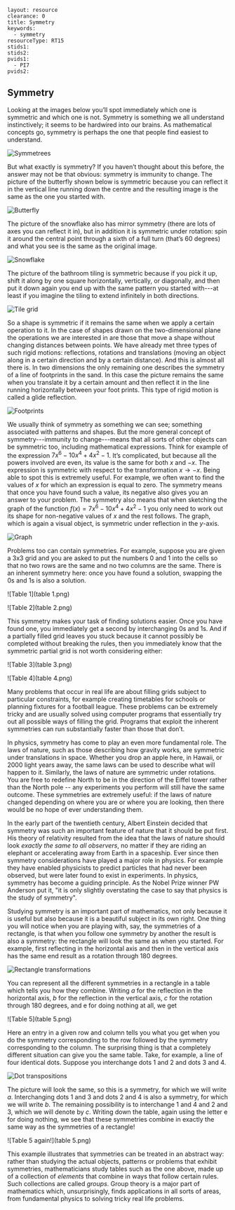 ````
layout: resource
clearance: 0
title: Symmetry
keywords:
  - symmetry
resourceType: RT15
stids1:
stids2:
pvids1:
  - PI7
pvids2:

````

## Symmetry

Looking at the images below you’ll spot immediately which one is symmetric and which one is not. Symmetry is something we all understand instinctively; it seems to be hardwired into our brains. As mathematical concepts go, symmetry is perhaps the one that people find easiest to understand.

![Symmetrees](picture1.png)


But what exactly is symmetry? If you haven’t thought about this before, the answer may not be that obvious: symmetry is immunity to change. The picture of the butterfly shown below is symmetric because you can reflect it in the vertical  line running down the centre and the resulting image is the same as the one you started with.

![Butterfly](picture2.png)

The picture of the snowflake also has mirror symmetry (there are lots of axes you can reflect it in), but in addition it is symmetric under rotation: spin it around the central point through a sixth of a full turn (that’s 60 degrees) and what you see is the same as the original image.

![Snowflake](picture3.png)

The picture of the bathroom tiling is symmetric because if you pick it up, shift it along by one square horizontally, vertically, or diagonally, and then put it down again you end up with the same pattern you started with---at least if you imagine the tiling to extend infinitely in both directions. 


![Tile grid](picture4.png)


So a shape is symmetric if it remains the same when we apply a certain operation to it. In the case of shapes drawn on the two-dimensional plane the operations we are interested in are those that move a shape without changing distances between points. We have already met three types of such rigid motions: reflections, rotations and translations (moving an object along in a certain direction and by a certain distance). And this is almost all there is. In two dimensions the only remaining one describes the symmetry of a line of footprints in the sand. In this case the picture remains the same when you translate it by a certain amount and then reflect it in the line running horizontally between your foot prints. This type of rigid motion is called a glide reflection. 

![Footprints](picture5.png)

We usually think of symmetry as something we can see; something associated with patterns and shapes. But the more general concept of symmetry---immunity to change---means that all sorts of other objects can be symmetric too, including mathematical expressions. Think for example of the expression $7x^6-10x^4+4x^2-1$. It’s complicated, but because all the powers involved are even, its value is the same for both $x$ and $-x$. The expression is symmetric with respect to the transformation $x \rightarrow -x$. Being able to spot this is extremely useful. For example, we often want to find the values of $x$ for which an expression is equal to zero.  The symmetry means that once you have found such a value, its negative also gives you an answer to your problem. The symmetry also means that when sketching the graph of the function $f(x)=7x^6-10x^4+4x^2-1$  you only need to work out its shape for non-negative values of  $x$ and the rest follows. The graph, which is again a visual object,  is symmetric under reflection in the $y$-axis.

![Graph](picture6.png)


Problems too can contain symmetries. For example, suppose you are given a 3x3 grid and you are asked to put the numbers 0 and 1 into the cells so that no two rows are the same and no two columns are the same. There is an inherent symmetry here: once you have found a solution, swapping the 0s and 1s is also a solution.

![Table 1](table 1.png)

![Table 2](table 2.png)

This symmetry makes your task of finding solutions easier. Once you have found one, you immediately get a second by interchanging 0s and 1s. And if a partially filled grid leaves you stuck because it cannot possibly be completed without breaking the rules, then you immediately know that the symmetric partial grid is not worth considering either:

![Table 3](table 3.png)

![Table 4](table 4.png)


Many problems that occur in real life are about filling grids subject to particular constraints, for example creating timetables for schools or planning fixtures for a football league. These problems can be extremely tricky and are usually solved using computer programs that essentially try out all possible ways of filling the grid. Programs that exploit the inherent symmetries can run substantially faster than those that don’t.

In physics, symmetry has come to play an even more fundamental role. The laws of nature, such as those describing how gravity works, are symmetric under translations in space. Whether you drop an apple here, in Hawaii, or 2000 light years away, the same laws can be used to describe what will happen to it. Similarly, the laws of nature are symmetric under rotations. You are free to redefine North to be in the direction of the Eiffel tower rather than the North pole -- any experiments you perform will still have the same outcome. These symmetries are extremely useful: if the laws of nature changed depending on where you are or where you are looking, then there would be no hope of ever understanding them.

In the early part of the twentieth century, Albert Einstein decided that symmetry was such an important feature of nature that it should be put first. His theory of relativity resulted from the idea that the laws of nature should look _exactly the same to all observers_, no matter if they are riding an elephant or accelerating away from Earth in a spaceship.  Ever since then symmetry considerations have played a major role in physics. For example they have enabled physicists to predict particles that had never been observed, but were later found to exist in experiments. In physics, symmetry has become a guiding principle. As the Nobel Prize winner PW Anderson put it, "it is only slightly overstating the case to say that physics is the study of symmetry".

Studying symmetry is an important part of mathematics, not only because it is useful but also because it is a beautiful subject in its own right. One thing you will notice when you are playing with, say, the symmetries of a rectangle, is that when you follow one symmetry by  another the result is also a symmetry: the rectangle will look the same as when you started.  For example, first reflecting in the horizontal axis and then in the vertical axis has the same end result as a rotation through 180 degrees. 

![Rectangle transformations](diagram1.png)


You can represent all the different symmetries in a rectangle in a table which tells you how they combine. Writing $a$ for the reflection in the horizontal axis, $b$ for the reflection in the vertical axis, $c$ for the rotation through 180 degrees, and e for doing nothing at all, we get 

![Table 5](table 5.png)

Here an entry in a given row and column tells you what you get when you do the symmetry corresponding to the row followed by the symmetry corresponding to the column.
The surprising thing is that a completely different situation can give you the same table. Take, for example, a line of four identical dots. Suppose you interchange dots 1 and 2 and dots 3 and 4. 

![Dot transpositions](diagram2.png)


The picture will look the same, so this is a symmetry, for which we will write $a$. Interchanging dots 1 and 3 and dots 2 and 4 is also a symmetry, for which we will write $b$. The remaining possibility is to interchange 1 and 4 and 2 and 3, which we will denote by $c$. Writing down the table, again using the letter e for doing nothing, we see that these symmetries combine in exactly the same way as the symmetries of a rectangle!

![Table 5 again!](table 5.png)


This example illustrates that symmetries can be treated in an abstract way: rather than studying the actual objects, patterns or problems that exhibit symmetries, mathematicians study tables such as the one above, made up of a collection of _elements_ that combine in ways that follow certain rules. Such collections are called _groups_. Group theory is a major part of mathematics which, unsurprisingly, finds applications in all sorts of areas, from fundamental physics to solving tricky real life problems.
